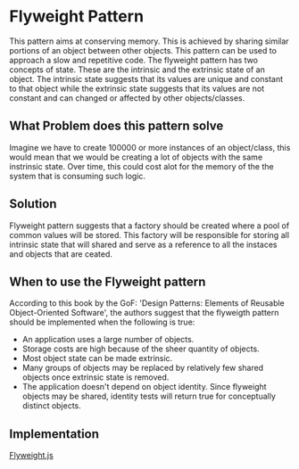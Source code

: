# Flyweight Pattern

This pattern aims at conserving memory. This is achieved by sharing similar portions of an object between other objects. This pattern can be used to approach a slow and repetitive code. The flyweight pattern has two concepts of state. These are the intrinsic and the extrinsic state of an object. The intrinsic state suggests that its values are unique and constant to that object while the extrinsic state suggests that its values are not constant and can changed or affected by other objects/classes. 


## What Problem does this pattern solve
Imagine we have to create 100000 or more instances of an object/class, this would mean that we would be creating a lot of objects with the same instrinsic state. Over time, this could cost alot for the memory of the the system that is consuming such logic.

## Solution
Flyweight pattern suggests that a factory should be created where a pool of common values will be stored. This factory will be responsible for storing all intrinsic state that will shared and serve as a reference to all the instaces and objects that are ceated.

## When to use the Flyweight pattern
According to this book by the GoF: 'Design Patterns: Elements of Reusable Object-Oriented Software', the authors suggest that the flyweigth pattern should be implemented when the following is true:
- An application uses a large number of objects.
- Storage costs are high because of the sheer quantity of objects.
- Most object state can be made extrinsic.
- Many groups of objects may be replaced by relatively few shared objects once extrinsic state is removed.
- The application doesn't depend on object identity. Since flyweight objects may be shared, identity tests will return true for conceptually distinct objects.


## Implementation
[Flyweight.js](./flyweight.js)